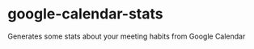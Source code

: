 google-calendar-stats
=====================

Generates some stats about your meeting habits from Google Calendar

